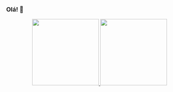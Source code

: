 ### Olá! 👋

<div align="center">
  <a href="https://github.com/maiaraborges">
  <img height="180em" src="https://github-readme-stats.vercel.app/api?username=maiaraborges&show_icons=true&theme=dracula&include_all_commits=true&count_private=true"/>
  <img height="180em" src="https://github-readme-stats.vercel.app/api/top-langs/?username=maiaraborges&layout=compact&langs_count=7&theme=dracula"/>
</div>
